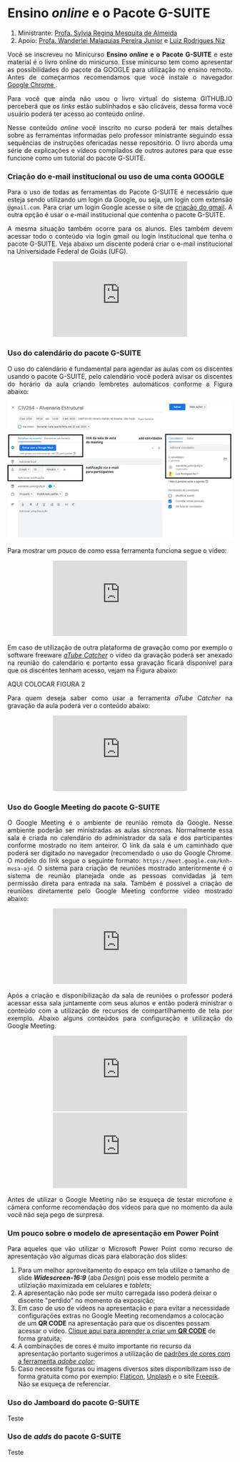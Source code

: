 # Ensino _online_ e o Pacote **G-SUITE**

1. Ministrante: [Profa. Sylvia Regina Mesquita de Almeida](http://lattes.cnpq.br/1855764480221018)  
2. Apoio: [Profa. Wanderlei Malaquias Pereira Junior]( http://lattes.cnpq.br/2268506213083114) e [Luiz Rodrigues Niz](https://www.linkedin.com/in/luiz-rodrigues-niz-917828119/)

<p style='text-align: justify;'>Você se inscreveu no Minicurso <b>Ensino <i>online</i> e o Pacote G-SUITE</b> e este material é o livro online do minicurso. Esse minicurso tem como apresentar as possibilidades do pacote da GOOGLE para utilização no ensino remoto. Antes de começarmos recomendamos que você instale o navegador <a href="https://www.google.com/intl/pt-BR/chrome/">Google Chrome </a>.</p>

<p style='text-align: justify;'>Para você que ainda não usou o livro virtual do sistema GITHUB.IO perceberá que os <i>links</i> estão sublinhados e são clicáveis, dessa forma você usuário poderá ter acesso ao conteúdo <i>online</i>.</p>

<p style='text-align: justify;'>Nesse conteúdo <i>online</i> você inscrito no curso poderá ter mais detalhes sobre as ferramentas informadas pelo professor ministrante seguindo essa sequências de instruções ofericadas nesse repositório. O livro aborda uma série de explicações e vídeos compilados de outros autores para que esse funcione como um tutorial do pacote G-SUITE.</p>

### Criação do e-mail institucional ou uso de uma conta GOOGLE

<p style='text-align: justify;'>Para o uso de todas as ferramentas do Pacote G-SUITE</b> é necessário que esteja sendo utilizando um login da Google, ou seja, um login com extensão <code>@gmail.com</code>. Para criar um login Google acesse o site de <a href="https://www.google.com/intl/pt-BR/chrome/">criação do gmail</a>. A outra opção é usar o e-mail institucional que contenha o pacote G-SUITE.</p>

<p style='text-align: justify;'>A mesma situação também ocorre para os alunos. Eles também devem acessar todo o conteúdo via login gmail ou login institucional que tenha o pacote G-SUITE. Veja abaixo um discente poderá criar o e-mail institucional na Universidade Federal de Goiás (UFG).</p>

<center> <iframe width="300" height="169" src="https://www.youtube.com/embed/POVPrCkhUgQ" frameborder="0" allow="accelerometer; autoplay; encrypted-media; gyroscope; picture-in-picture" allowfullscreen></iframe> </center>

### Uso do calendário do pacote G-SUITE

<p style='text-align: justify;'>O uso do calendário é fundamental para agendar as aulas com os discentes usando o pacote G-SUITE, pelo calendário você poderá avisar os discentes do horário da aula criando lembretes automáticos conforme a Figura abaixo:</p>

<img src="01.jpg">

<p style='text-align: justify;'>Para mostrar um pouco de como essa ferramenta funciona segue o vídeo:</p>

<center> <iframe width="300" height="169" src="https://www.youtube.com/embed/bKeqCNvftTI" frameborder="0" allow="accelerometer; autoplay; encrypted-media; gyroscope; picture-in-picture" allowfullscreen></iframe> </center>

<p style='text-align: justify;'>Em caso de utilização de outra plataforma de gravação como por exemplo o software freeware <a href="https://atube-catcher.br.uptodown.com/windows"><i>aTube Catcher</i></a> o vídeo da gravação poderá ser anexado na reunião do calendário e portanto essa gravação ficará disponível para que os discentes tenham acesso, vejam na Figura abaixo:</p>

AQUI COLOCAR FIGURA 2  

<p style='text-align: justify;'>Para quem deseja saber como usar a ferramenta <i>aTube Catcher</i> na gravação da aula poderá ver o conteúdo abaixo:</p>
          
<center> <iframe width="300" height="169" src="https://www.youtube.com/embed/OE7Hrt0tAew" frameborder="0" allow="accelerometer; autoplay; encrypted-media; gyroscope; picture-in-picture" allowfullscreen></iframe> </center>

### Uso do Google Meeting do pacote G-SUITE

<p style='text-align: justify;'>O Google Meeting é o ambiente de reunião remota da Google. Nesse ambiente poderão ser ministradas as aulas síncronas. Normalmente essa sala é criada no calendário do administrador da sala e dos participantes conforme mostrado no item anteiror. O link da sala é um caminhado que poderá ser digitado no navegador (recomendado o uso do Google Chrome. O modelo do link segue o seguinte formato: <code>https://meet.google.com/knh-mvsa-ajd</code>. O sistema para criação de reuniões mostrado anteriormente é o sistema de reunião planejada onde as pessoas convidadas já tem permissão direta para entrada na sala. Também é possível a criação de reuniões diretamente pelo Google Meeting conforme vídeo mostrado abaixo:</p>

<center> <iframe width="300" height="169" src="https://www.youtube.com/embed/gW-ncVx3G8I" frameborder="0" allow="accelerometer; autoplay; encrypted-media; gyroscope; picture-in-picture" allowfullscreen></iframe> </center>

<p style='text-align: justify;'>Após a criação e disponibilização da sala de reuniões o professor poderá acessar essa sala juntamente com seus alunos e então poderá ministrar o conteúdo com a utilização de recursos de compartilhamento de tela por exemplo. Abaixo alguns conteúdos para configuração e utilização do Google Meeting.</p>

<center> <iframe width="300" height="169" src="https://www.youtube.com/embed/I50qnfMSaH4" frameborder="0" allow="accelerometer; autoplay; encrypted-media; gyroscope; picture-in-picture" allowfullscreen></iframe> </center>

<center> <iframe width="300" height="169" src="https://www.youtube.com/embed/QRyA2uaM2hA" frameborder="0" allow="accelerometer; autoplay; encrypted-media; gyroscope; picture-in-picture" allowfullscreen></iframe> </center>

<p style='text-align: justify;'>Antes de utilizar o Google Meeting não se esqueça de testar microfone e câmera conforme recomendação dos vídeos para que no momento da aula você não seja pego de surpresa.</p>

### Um pouco sobre o modelo de apresentação em Power Point

<p style='text-align: justify;'>Para aqueles que vão utilizar o Microsoft Power Point como recurso de apresentação vão algumas dicas para elaboração dos slides:</p>

1. Para um melhor aproveitamento do espaço em tela utilize o tamanho de slide **_Widescreen-16:9_** (aba _Design_) pois esse modelo permite a utilziação maximizada em celulares e _tablets_;
2. A apresentação não pode ser muito carregada isso poderá deixar o discente "perdido" no momento da exposição;
3. Em caso de uso de vídeos na apresentação e para evitar a necessidade configurações extras no Google Meeting recomendamos a colocação de um **QR CODE** na apresentação para que os discentes possam acessar o vídeo. [Clique aqui para aprender a criar um **QR CODE**](https://www.youtube.com/watch?v=SU_KShidRmU) de forma gratuita;
4. A combinações de cores é muito importante no recurso da apresentação portanto sugerimos a utilização de [padrões de cores com a ferramenta _adobe color_](https://www.youtube.com/watch?v=s4uB7TeucRY);
5. Caso necessite figuras ou imagens diversos sites disponibilizam isso de forma gratuita como por exemplo: [Flaticon](https://www.flaticon.com), [Unplash](https://unsplash.com) e o site [Freepik](https://br.freepik.com). Não se esqueça de referenciar.

### Uso do Jamboard do pacote G-SUITE

Teste

### Uso de _adds_ do pacote G-SUITE

Teste






